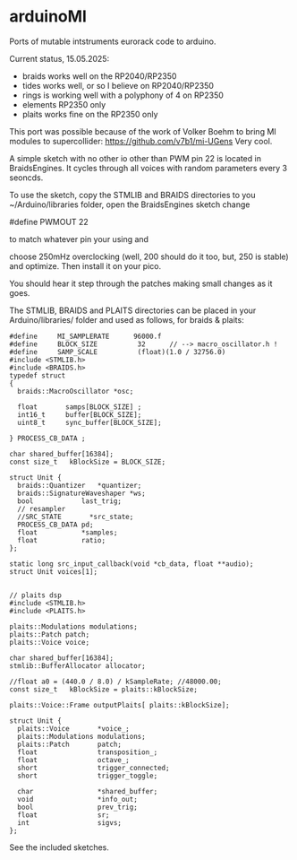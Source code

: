 # arduinoMI
Ports of mutable intstruments eurorack code to arduino.

Current status, 15.05.2025:
* braids works well on the RP2040/RP2350
* tides works well, or so I believe on RP2040/RP2350
* rings is working well with a polyphony of 4 on RP2350
* elements RP2350 only
* plaits works fine on the RP2350 only

This port was possible because of the work of Volker Boehm to bring MI modules to supercollider: https://github.com/v7b1/mi-UGens Very cool.

A simple sketch with no other io other than PWM pin 22 is located in BraidsEngines. It cycles through all voices with random parameters every 3 seoncds.

To use the sketch, copy the STMLIB and BRAIDS directories to you ~/Arduino/libraries folder, open the BraidsEngines sketch change 

#define PWMOUT 22

to match whatever pin your using and

choose 250mHz overclocking (well, 200 should do it too, but, 250 is stable) and optimize. Then install it on your pico. 

You should hear it step through the patches making small changes as it goes.


The STMLIB, BRAIDS and PLAITS directories can be placed in your Arduino/libraries/ folder and used as follows, for braids & plaits:
```
#define     MI_SAMPLERATE      96000.f
#define     BLOCK_SIZE          32      // --> macro_oscillator.h !
#define     SAMP_SCALE          (float)(1.0 / 32756.0)
#include <STMLIB.h>
#include <BRAIDS.h>
typedef struct
{
  braids::MacroOscillator *osc;

  float       samps[BLOCK_SIZE] ;
  int16_t     buffer[BLOCK_SIZE];
  uint8_t     sync_buffer[BLOCK_SIZE];

} PROCESS_CB_DATA ;

char shared_buffer[16384];
const size_t   kBlockSize = BLOCK_SIZE;

struct Unit {
  braids::Quantizer   *quantizer;
  braids::SignatureWaveshaper *ws;
  bool            last_trig;
  // resampler
  //SRC_STATE       *src_state;
  PROCESS_CB_DATA pd;
  float           *samples;
  float           ratio;
};

static long src_input_callback(void *cb_data, float **audio);
struct Unit voices[1];


// plaits dsp
#include <STMLIB.h>
#include <PLAITS.h>

plaits::Modulations modulations;
plaits::Patch patch;
plaits::Voice voice;

char shared_buffer[16384];
stmlib::BufferAllocator allocator;

//float a0 = (440.0 / 8.0) / kSampleRate; //48000.00;
const size_t   kBlockSize = plaits::kBlockSize;

plaits::Voice::Frame outputPlaits[ plaits::kBlockSize];

struct Unit {
  plaits::Voice       *voice_;
  plaits::Modulations modulations;
  plaits::Patch       patch;
  float               transposition_;
  float               octave_;
  short               trigger_connected;
  short               trigger_toggle;

  char                *shared_buffer;
  void                *info_out;
  bool                prev_trig;
  float               sr;
  int                 sigvs;
};

```

See the included sketches.

